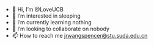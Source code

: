 - 👋 Hi, I’m @LoveUCB
- 👀 I’m interested in sleeping
- 🌱 I’m currently learning nothing
- 💞️ I’m looking to collaborate on nobody
- 📫 How to reach me jrwangspencer@stu.suda.edu.cn

<!---
LoveUCB/LoveUCB is a ✨ special ✨ repository because its `README.md` (this file) appears on your GitHub profile.
You can click the Preview link to take a look at your changes.
--->
